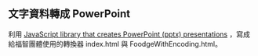 ## 文字資料轉成 PowerPoint

利用 [JavaScript library that creates PowerPoint (pptx) presentations](https://github.com/gitbrent/PptxGenJS) ，寫成給福智團體使用的轉換器
index.html 與 FoodgeWithEncoding.html。
